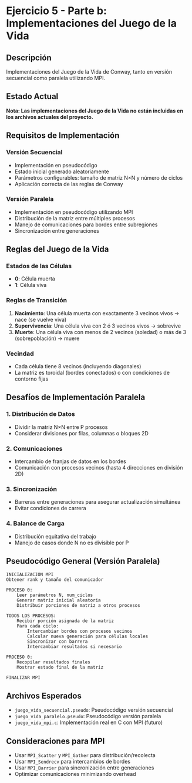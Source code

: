 # Ejercicio 5 - Parte b: Implementaciones del Juego de la Vida

## Descripción
Implementaciones del Juego de la Vida de Conway, tanto en versión secuencial como paralela utilizando MPI.

## Estado Actual
**Nota: Las implementaciones del Juego de la Vida no están incluidas en los archivos actuales del proyecto.**

## Requisitos de Implementación

### Versión Secuencial
- Implementación en pseudocódigo
- Estado inicial generado aleatoriamente
- Parámetros configurables: tamaño de matriz N×N y número de ciclos
- Aplicación correcta de las reglas de Conway

### Versión Paralela
- Implementación en pseudocódigo utilizando MPI
- Distribución de la matriz entre múltiples procesos
- Manejo de comunicaciones para bordes entre subregiones
- Sincronización entre generaciones

## Reglas del Juego de la Vida

### Estados de las Células
- **0**: Célula muerta
- **1**: Célula viva

### Reglas de Transición
1. **Nacimiento**: Una célula muerta con exactamente 3 vecinos vivos → nace (se vuelve viva)
2. **Supervivencia**: Una célula viva con 2 ó 3 vecinos vivos → sobrevive
3. **Muerte**: Una célula viva con menos de 2 vecinos (soledad) o más de 3 (sobrepoblación) → muere

### Vecindad
- Cada célula tiene 8 vecinos (incluyendo diagonales)
- La matriz es toroidal (bordes conectados) o con condiciones de contorno fijas

## Desafíos de Implementación Paralela

### 1. **Distribución de Datos**
- Dividir la matriz N×N entre P procesos
- Considerar divisiones por filas, columnas o bloques 2D

### 2. **Comunicaciones**
- Intercambio de franjas de datos en los bordes
- Comunicación con procesos vecinos (hasta 4 direcciones en división 2D)

### 3. **Sincronización**
- Barreras entre generaciones para asegurar actualización simultánea
- Evitar condiciones de carrera

### 4. **Balance de Carga**
- Distribución equitativa del trabajo
- Manejo de casos donde N no es divisible por P

## Pseudocódigo General (Versión Paralela)

```
INICIALIZACIÓN MPI
Obtener rank y tamaño del comunicador

PROCESO 0:
    Leer parámetros N, num_ciclos
    Generar matriz inicial aleatoria
    Distribuir porciones de matriz a otros procesos

TODOS LOS PROCESOS:
    Recibir porción asignada de la matriz
    Para cada ciclo:
        Intercambiar bordes con procesos vecinos
        Calcular nueva generación para células locales
        Sincronizar con barrera
        Intercambiar resultados si necesario

PROCESO 0:
    Recopilar resultados finales
    Mostrar estado final de la matriz

FINALIZAR MPI
```

## Archivos Esperados
- `juego_vida_secuencial.pseudo`: Pseudocódigo versión secuencial
- `juego_vida_paralelo.pseudo`: Pseudocódigo versión paralela
- `juego_vida_mpi.c`: Implementación real en C con MPI (futuro)

## Consideraciones para MPI
- Usar `MPI_Scatter` y `MPI_Gather` para distribución/recolecta
- Usar `MPI_Sendrecv` para intercambios de bordes
- Usar `MPI_Barrier` para sincronización entre generaciones
- Optimizar comunicaciones minimizando overhead